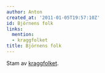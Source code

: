 ```yaml
---
author: Anton
created_at: '2011-01-05T19:57:10Z'
id: Björnens folk
links:
  mention:
  - kraggfolket
title: Björnens folk
---
```


Stam av [kraggfolket].

  [kraggfolket]: kraggfolket
